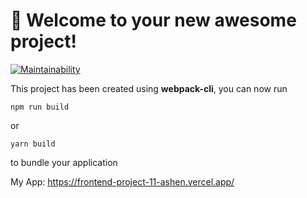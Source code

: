 # 🚀 Welcome to your new awesome project!

[![Maintainability](https://api.codeclimate.com/v1/badges/ee18f755591146a4a864/maintainability)](https://codeclimate.com/github/Hydro-Dog/frontend-project-11/maintainability)

This project has been created using **webpack-cli**, you can now run

```
npm run build
```

or

```
yarn build
```

to bundle your application

My App: https://frontend-project-11-ashen.vercel.app/
